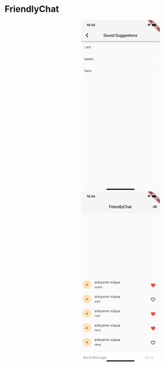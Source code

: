 # FriendlyChat

<img src="https://github.com/arbiyanto/friendlychat/blob/master/preview1.png" width=256 align=right />
<img src="https://github.com/arbiyanto/friendlychat/blob/master/preview2.png" width=256 align=right />